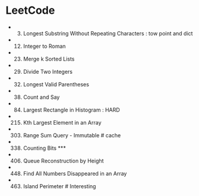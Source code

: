LeetCode
=====================================
- 003. Longest Substring Without Repeating Characters   : tow point and dict
- 012. Integer to Roman
- 023. Merge k Sorted Lists
- 029. Divide Two Integers
- 032. Longest Valid Parentheses
- 038. Count and Say
- 084. Largest Rectangle in Histogram    : HARD
- 215. Kth Largest Element in an Array
- 303. Range Sum Query - Immutable   # cache
- 338. Counting Bits  ***
- 406. Queue Reconstruction by Height
- 448. Find All Numbers Disappeared in an Array
- 463. Island Perimeter      # Interesting